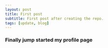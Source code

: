 ```yaml
---
layout: post
title: First post
subtitle: First post after creating the repo.
tags: [update, blog]
---
```


### Finally jump started my profile page
